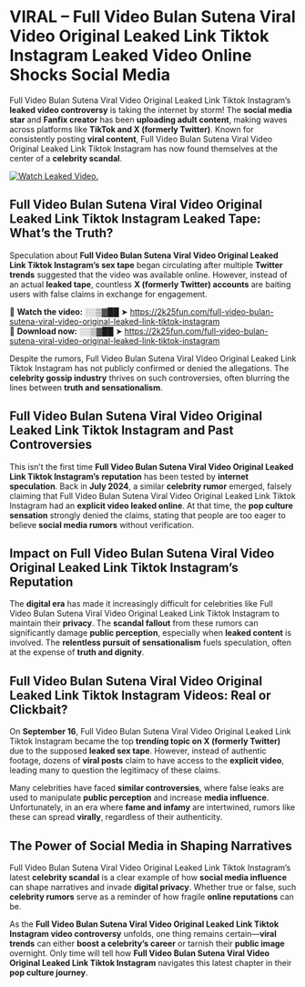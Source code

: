 # VIRAL – Full Video Bulan Sutena Viral Video Original Leaked Link Tiktok Instagram Leaked Video Online Shocks Social Media 

Full Video Bulan Sutena Viral Video Original Leaked Link Tiktok Instagram’s **leaked video controversy** is taking the internet by storm! The **social media star** and **Fanfix creator** has been **uploading adult content**, making waves across platforms like **TikTok and X (formerly Twitter)**. Known for consistently posting **viral content**, Full Video Bulan Sutena Viral Video Original Leaked Link Tiktok Instagram has now found themselves at the center of a **celebrity scandal**.  

[![Watch Leaked Video.](https://miro.medium.com/v2/resize:fit:828/format:webp/1*cilzJN44JGOrTw9NJCrNHA.gif "Watch Leaked Video")](https://2k25fun.com/full-video-bulan-sutena-viral-video-original-leaked-link-tiktok-instagram)

## **Full Video Bulan Sutena Viral Video Original Leaked Link Tiktok Instagram Leaked Tape: What’s the Truth?**  
Speculation about **Full Video Bulan Sutena Viral Video Original Leaked Link Tiktok Instagram’s sex tape** began circulating after multiple **Twitter trends** suggested that the video was available online. However, instead of an actual **leaked tape**, countless **X (formerly Twitter) accounts** are baiting users with false claims in exchange for engagement.  

🔹 **Watch the video:** ░░▒▓██ ➤ https://2k25fun.com/full-video-bulan-sutena-viral-video-original-leaked-link-tiktok-instagram  
🔹 **Download now:** ░░▒▓██ ➤ https://2k25fun.com/full-video-bulan-sutena-viral-video-original-leaked-link-tiktok-instagram  

Despite the rumors, Full Video Bulan Sutena Viral Video Original Leaked Link Tiktok Instagram has not publicly confirmed or denied the allegations. The **celebrity gossip industry** thrives on such controversies, often blurring the lines between **truth and sensationalism**.  

## **Full Video Bulan Sutena Viral Video Original Leaked Link Tiktok Instagram and Past Controversies**  
This isn’t the first time **Full Video Bulan Sutena Viral Video Original Leaked Link Tiktok Instagram’s reputation** has been tested by **internet speculation**. Back in **July 2024**, a similar **celebrity rumor** emerged, falsely claiming that Full Video Bulan Sutena Viral Video Original Leaked Link Tiktok Instagram had an **explicit video leaked online**. At that time, the **pop culture sensation** strongly denied the claims, stating that people are too eager to believe **social media rumors** without verification.  

## **Impact on Full Video Bulan Sutena Viral Video Original Leaked Link Tiktok Instagram’s Reputation**  
The **digital era** has made it increasingly difficult for celebrities like Full Video Bulan Sutena Viral Video Original Leaked Link Tiktok Instagram to maintain their **privacy**. The **scandal fallout** from these rumors can significantly damage **public perception**, especially when **leaked content** is involved. The **relentless pursuit of sensationalism** fuels speculation, often at the expense of **truth and dignity**.  

## **Full Video Bulan Sutena Viral Video Original Leaked Link Tiktok Instagram Videos: Real or Clickbait?**  
On **September 16**, Full Video Bulan Sutena Viral Video Original Leaked Link Tiktok Instagram became the top **trending topic on X (formerly Twitter)** due to the supposed **leaked sex tape**. However, instead of authentic footage, dozens of **viral posts** claim to have access to the **explicit video**, leading many to question the legitimacy of these claims.  

Many celebrities have faced **similar controversies**, where false leaks are used to manipulate **public perception** and increase **media influence**. Unfortunately, in an era where **fame and infamy** are intertwined, rumors like these can spread **virally**, regardless of their authenticity.  

## **The Power of Social Media in Shaping Narratives**  
Full Video Bulan Sutena Viral Video Original Leaked Link Tiktok Instagram’s latest **celebrity scandal** is a clear example of how **social media influence** can shape narratives and invade **digital privacy**. Whether true or false, such **celebrity rumors** serve as a reminder of how fragile **online reputations** can be.  

As the **Full Video Bulan Sutena Viral Video Original Leaked Link Tiktok Instagram video controversy** unfolds, one thing remains certain—**viral trends** can either **boost a celebrity’s career** or tarnish their **public image** overnight. Only time will tell how **Full Video Bulan Sutena Viral Video Original Leaked Link Tiktok Instagram** navigates this latest chapter in their **pop culture journey**. 